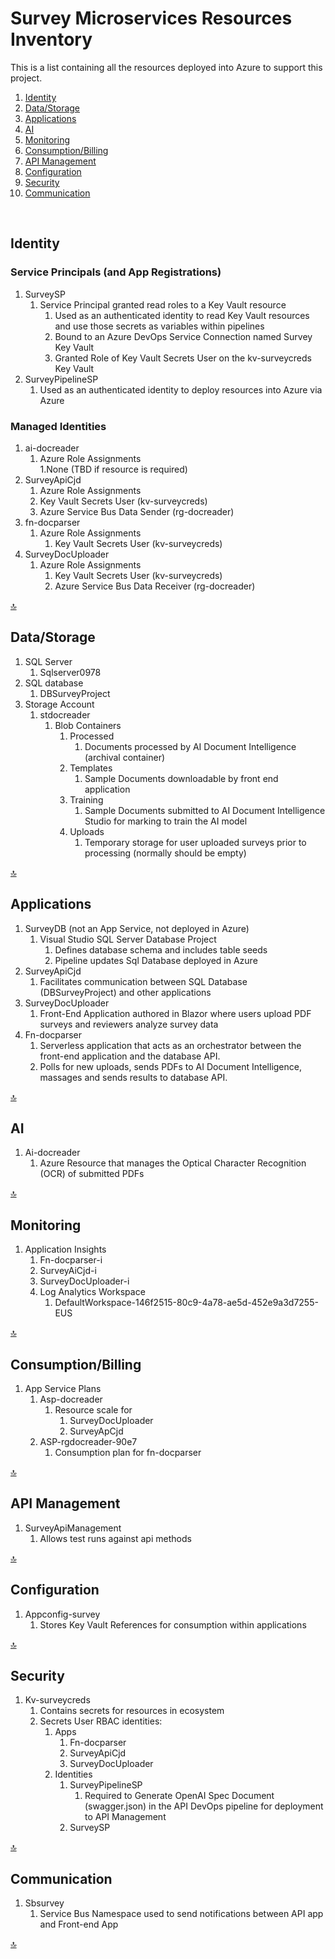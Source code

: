 # Survey Microservices Resources Inventory 
This is a list containing all the resources deployed into Azure to support this project.

1. [Identity](#identity)
1. [Data/Storage](#datastorage)
1. [Applications](#applications)
1. [AI](#ai)
1. [Monitoring](#monitoring)
1. [Consumption/Billing](#consumptionbilling)
1. [API Management](#api-management)
1. [Configuration](#configuration)
1. [Security](#security)
1. [Communication](#communication)

​ 
## Identity 
### Service Principals (and App Registrations) 
1. SurveySP 
    1. Service Principal granted read roles to a Key Vault resource 
        1. Used as an authenticated identity to read Key Vault resources and use those secrets as variables within pipelines 
        1. Bound to an Azure DevOps Service Connection named Survey Key Vault 
        1. Granted Role of Key Vault Secrets User on the kv-surveycreds Key Vault 
1. SurveyPipelineSP 
    1. Used as an authenticated identity to deploy resources into Azure via Azure  

### Managed Identities 
1. ai-docreader 
    1. Azure Role Assignments  
        1.None (TBD if resource is required) 
1. SurveyApiCjd 
    1. Azure Role Assignments 
      1. Key Vault Secrets User (kv-surveycreds) 
      1. Azure Service Bus Data Sender (rg-docreader) 
1. fn-docparser 
    1. Azure Role Assignments 
        1. Key Vault Secrets User (kv-surveycreds) 
1. SurveyDocUploader 
    1. Azure Role Assignments 
        1. Key Vault Secrets User (kv-surveycreds) 
        1. Azure Service Bus Data Receiver (rg-docreader) 

[🔝](#survey-microservices-resources-inventory)


## Data/Storage 
1. SQL Server 
    1. Sqlserver0978 
1. SQL database 
    1. DBSurveyProject 
1. Storage Account 
    1. stdocreader 
        1. Blob Containers 
            1. Processed 
                1. Documents processed by AI Document Intelligence (archival container) 
            1. Templates 
                1. Sample Documents downloadable by front end application 
            1. Training 
                1. Sample Documents submitted to AI Document Intelligence Studio for marking to train the AI model 
            1. Uploads 
                1. Temporary storage for user uploaded surveys prior to processing (normally should be empty) 

[🔝](#survey-microservices-resources-inventory)


## Applications 
1. SurveyDB (not an App Service, not deployed in Azure) 
    1. Visual Studio SQL Server Database Project  
        1. Defines database schema and includes table seeds 
        1. Pipeline updates Sql Database deployed in Azure 
1. SurveyApiCjd 
    1. Facilitates communication between SQL Database (DBSurveyProject) and other applications 
1. SurveyDocUploader 
    1. Front-End Application authored in Blazor where users upload PDF surveys and reviewers analyze survey data 
1. Fn-docparser 
    1. Serverless application that acts as an orchestrator between the front-end application and the database API.  
    1. Polls for new uploads, sends PDFs to AI Document Intelligence, massages and sends results to database API. 

[🔝](#survey-microservices-resources-inventory)


## AI 
1. Ai-docreader 
    1. Azure Resource that manages the Optical Character Recognition (OCR) of submitted PDFs  

[🔝](#survey-microservices-resources-inventory)


## Monitoring 
1. Application Insights 
    1. Fn-docparser-i 
    1. SurveyAiCjd-i 
    1. SurveyDocUploader-i 
    1. Log Analytics Workspace 
        1. DefaultWorkspace-146f2515-80c9-4a78-ae5d-452e9a3d7255-EUS 

[🔝](#survey-microservices-resources-inventory)


## Consumption/Billing 
1. App Service Plans 
    1. Asp-docreader 
        1. Resource scale for 
            1. SurveyDocUploader 
            1. SurveyApCjd 
    1. ASP-rgdocreader-90e7 
        1. Consumption plan for fn-docparser 

[🔝](#survey-microservices-resources-inventory)


## API Management 
1. SurveyApiManagement 
    1. Allows test runs against api methods 

[🔝](#survey-microservices-resources-inventory)


## Configuration 
1. Appconfig-survey 
    1. Stores Key Vault References for consumption within applications 

[🔝](#survey-microservices-resources-inventory)


## Security 
1. Kv-surveycreds 
    1. Contains secrets for resources in ecosystem 
    1. Secrets User RBAC identities: 
        1. Apps 
            1. Fn-docparser 
            1. SurveyApiCjd 
            1. SurveyDocUploader 
        1. Identities 
            1. SurveyPipelineSP
                1. Required to Generate OpenAI Spec Document (swagger.json) in the API DevOps pipeline for deployment to API Management 
            1. SurveySP 

[🔝](#survey-microservices-resources-inventory)


## Communication 
1. Sbsurvey 
    1. Service Bus Namespace used to send notifications between API app and Front-end App
  
[🔝](#survey-microservices-resources-inventory)
